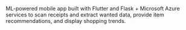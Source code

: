 ML-powered mobile app built with Flutter and Flask + Microsoft Azure services to scan receipts and extract wanted data, provide item recommendations, and display shopping trends.